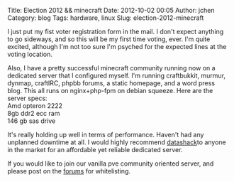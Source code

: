 Title: Election 2012 && minecraft
Date: 2012-10-02 00:05
Author: jchen
Category: blog
Tags: hardware, linux
Slug: election-2012-minecraft

I just put my fist voter registration form in the mail. I don't expect
anything to go sideways, and so this will be my first time voting, ever.
I'm quite excited, although I'm not too sure I'm psyched for the
expected lines at the voting location.

Also, I have a pretty successful minecraft community running now on a
dedicated server that I configured myself. I'm running craftbukkit,
murmur, dynmap, craftIRC, phpbb forums, a static homepage, and a word
press blog. This all runs on nginx+php-fpm on debian squeeze. Here are
the server specs:  
Amd opteron 2222  
8gb ddr2 ecc ram  
146 gb sas drive

It's really holding up well in terms of performance. Haven't had any
unplanned downtime at all. I would highly recommend [datashack][]to
anyone in the market for an affordable yet reliable dedicated server.

If you would like to join our vanilla pve community oriented server, and
please post on the [forums][] for whitelisting.

  [datashack]: http://datashack.net
  [forums]: http://mc.voltaire.sh/forums
